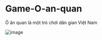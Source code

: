 # Game-O-an-quan

Ô ăn quan là một trò chơi dân gian Việt Nam

![image](https://github.com/user-attachments/assets/2964073c-0104-4661-87b4-4f9c3930b044)

